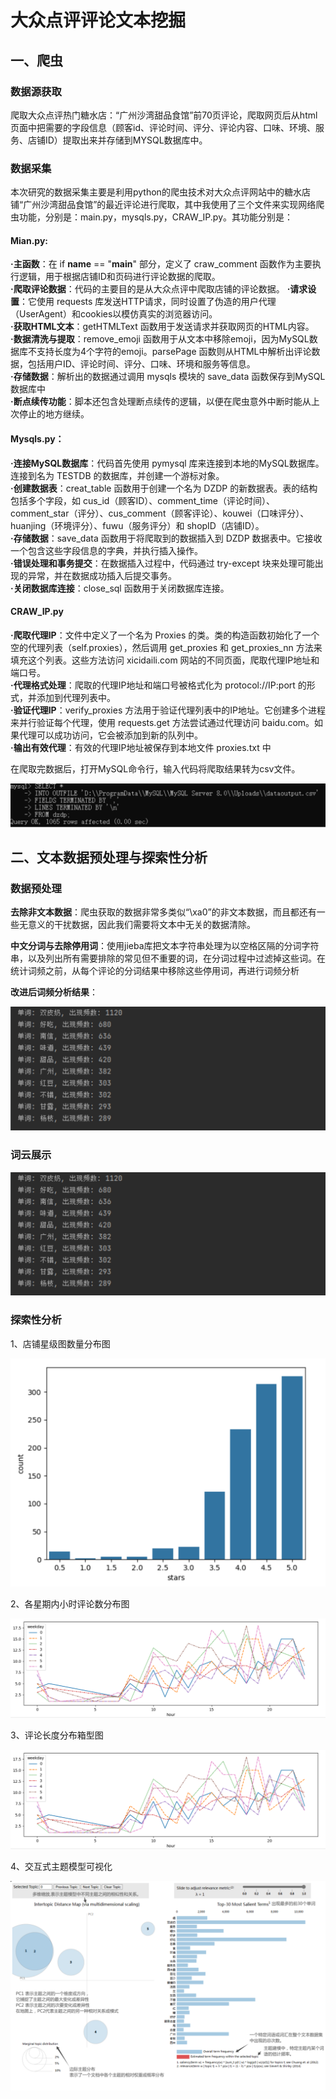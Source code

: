 # 大众点评评论文本挖掘


## 一、爬虫  

### 数据源获取  

爬取大众点评热门糖水店：“广州沙湾甜品食馆”前70页评论，爬取网页后从html页面中把需要的字段信息（顾客id、评论时间、评分、评论内容、口味、环境、服务、店铺ID）提取出来并存储到MYSQL数据库中。  

### 数据采集   

本次研究的数据采集主要是利用python的爬虫技术对大众点评网站中的糖水店铺“广州沙湾甜品食馆”的最近评论进行爬取，其中我使用了三个文件来实现网络爬虫功能，分别是：main.py，mysqls.py，CRAW_IP.py。其功能分别是：  
#### Mian.py:
**·主函数**：在 if __name__ == "__main__" 部分，定义了 craw_comment 函数作为主要执行逻辑，用于根据店铺ID和页码进行评论数据的爬取。  
**·爬取评论数据**：代码的主要目的是从大众点评中爬取店铺的评论数据。
**·请求设置**：它使用 requests 库发送HTTP请求，同时设置了伪造的用户代理（UserAgent）和cookies以模仿真实的浏览器访问。  
**·获取HTML文本**：getHTMLText 函数用于发送请求并获取网页的HTML内容。  
**·数据清洗与提取**：remove_emoji 函数用于从文本中移除emoji，因为MySQL数据库不支持长度为4个字符的emoji。parsePage 函数则从HTML中解析出评论数据，包括用户ID、评论时间、评分、口味、环境和服务等信息。  
**·存储数据**：解析出的数据通过调用 mysqls 模块的 save_data 函数保存到MySQL数据库中  
**·断点续传功能**：脚本还包含处理断点续传的逻辑，以便在爬虫意外中断时能从上次停止的地方继续。
#### Mysqls.py： 
**·连接MySQL数据库**：代码首先使用 pymysql 库来连接到本地的MySQL数据库。连接到名为 TESTDB 的数据库，并创建一个游标对象。  
**·创建数据表**：creat_table 函数用于创建一个名为 DZDP 的新数据表。表的结构包括多个字段，如 cus_id（顾客ID）、comment_time（评论时间）、comment_star（评分）、cus_comment（顾客评论）、kouwei（口味评分）、huanjing（环境评分）、fuwu（服务评分）和 shopID（店铺ID）。  
**·存储数据**：save_data 函数用于将爬取到的数据插入到 DZDP 数据表中。它接收一个包含这些字段信息的字典，并执行插入操作。  
**·错误处理和事务提交**：在数据插入过程中，代码通过 try-except 块来处理可能出现的异常，并在数据成功插入后提交事务。  
**·关闭数据库连接**：close_sql 函数用于关闭数据库连接。  
#### CRAW_IP.py
**·爬取代理IP**：文件中定义了一个名为 Proxies 的类。类的构造函数初始化了一个空的代理列表（self.proxies），然后调用 get_proxies 和 get_proxies_nn 方法来填充这个列表。这些方法访问 xicidaili.com 网站的不同页面，爬取代理IP地址和端口号。  
**·代理格式处理**：爬取的代理IP地址和端口号被格式化为 protocol://IP:port 的形式，并添加到代理列表中。  
**·验证代理IP**：verify_proxies 方法用于验证代理列表中的IP地址。它创建多个进程来并行验证每个代理，使用 requests.get 方法尝试通过代理访问 baidu.com。如果代理可以成功访问，它会被添加到新的队列中。  
**·输出有效代理**：有效的代理IP地址被保存到本地文件 proxies.txt 中  

在爬取完数据后，打开MySQL命令行，输入代码将爬取结果转为csv文件。
<div align="center">
  <img src=https://github.com/DontHeartMeGirl/images_for_README/blob/main/Mysql.png alt="Mysql照片">
</div>

## 二、文本数据预处理与探索性分析
### 数据预处理
 **去除非文本数据**：爬虫获取的数据非常多类似“\xa0”的非文本数据，而且都还有一些无意义的干扰数据，因此我们需要将文本中无关的数据清除。 
 
**中文分词与去除停用词**：使用jieba库把文本字符串处理为以空格区隔的分词字符串，以及列出所有需要排除的常见但不重要的词，在分词过程中过滤掉这些词。在统计词频之前，从每个评论的分词结果中移除这些停用词，再进行词频分析
 
 **改进后词频分析结果**：
<div align="center">
  <img src=https://github.com/DontHeartMeGirl/images_for_README/blob/main/images/%E7%82%B9%E8%AF%84.png alt="词频分析结果">
</div>

### 词云展示
<div align="center">
  <img src=https://github.com/DontHeartMeGirl/images_for_README/blob/main/images/image.png alt="词云展示">
</div>

### 探索性分析  
1、店铺星级图数量分布图  
<div align="center">
  <img src=https://github.com/DontHeartMeGirl/images_for_README/blob/main/images/076b1bdf5488b7e5787fc7a8353ca91.png alt="店铺星级图数量分布">
</div>

2、各星期内小时评论数分布图
<div align="center">
  <img src=https://github.com/DontHeartMeGirl/images_for_README/blob/main/images/492e4825926025003e98bde2ee81024.png alt="各星期内小时评论数分布图">
</div>

 3、评论长度分布箱型图
 <div align="center">
  <img src=https://github.com/DontHeartMeGirl/images_for_README/blob/main/images/492e4825926025003e98bde2ee81024.png alt="评论长度分布箱型图">
</div>

4、交互式主题模型可视化
 <div align="center">
  <img src=https://github.com/DontHeartMeGirl/images_for_README/blob/main/images/67a43da46f616f9eccd43b46aba7705.png alt="交互式主题模型可视化">
</div>
